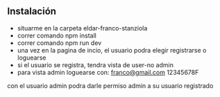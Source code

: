 ## Instalación

- situarme en la carpeta eldar-franco-stanziola
- correr comando npm install
- correr comando npm run dev
- una vez en la pagina de incio, el usuario podra elegir registrarse o loguearse
- si el usuario se registra, tendra vista de user-no admin
- para vista admin loguearse con:
  franco@gmail.com
  12345678F

con el usuario admin podra darle permiso admin a su usuario registrado
